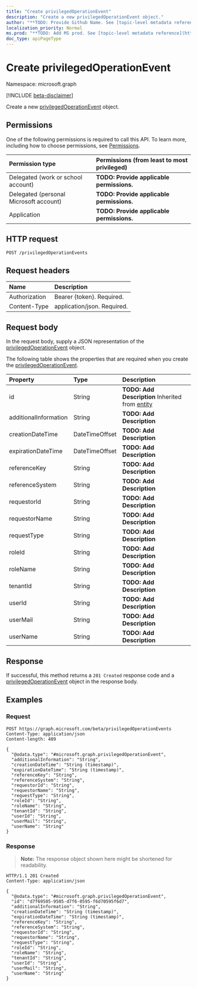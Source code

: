 ```yaml
---
title: "Create privilegedOperationEvent"
description: "Create a new privilegedOperationEvent object."
author: "**TODO: Provide Github Name. See [topic-level metadata reference](https://msgo.azurewebsites.net/add/document/guidelines/metadata.html#topic-level-metadata)**"
localization_priority: Normal
ms.prod: "**TODO: Add MS prod. See [topic-level metadata reference](https://msgo.azurewebsites.net/add/document/guidelines/metadata.html#topic-level-metadata)**"
doc_type: apiPageType
---
```


# Create privilegedOperationEvent
Namespace: microsoft.graph

[!INCLUDE [beta-disclaimer](../../includes/beta-disclaimer.md)]

Create a new [privilegedOperationEvent](../resources/privilegedoperationevent.md) object.

## Permissions
One of the following permissions is required to call this API. To learn more, including how to choose permissions, see [Permissions](/graph/permissions-reference).

|Permission type|Permissions (from least to most privileged)|
|:---|:---|
|Delegated (work or school account)|**TODO: Provide applicable permissions.**|
|Delegated (personal Microsoft account)|**TODO: Provide applicable permissions.**|
|Application|**TODO: Provide applicable permissions.**|

## HTTP request

<!-- {
  "blockType": "ignored"
}
-->
``` http
POST /privilegedOperationEvents
```

## Request headers
|Name|Description|
|:---|:---|
|Authorization|Bearer {token}. Required.|
|Content-Type|application/json. Required.|

## Request body
In the request body, supply a JSON representation of the [privilegedOperationEvent](../resources/privilegedoperationevent.md) object.

The following table shows the properties that are required when you create the [privilegedOperationEvent](../resources/privilegedoperationevent.md).

|Property|Type|Description|
|:---|:---|:---|
|id|String|**TODO: Add Description** Inherited from [entity](../resources/entity.md)|
|additionalInformation|String|**TODO: Add Description**|
|creationDateTime|DateTimeOffset|**TODO: Add Description**|
|expirationDateTime|DateTimeOffset|**TODO: Add Description**|
|referenceKey|String|**TODO: Add Description**|
|referenceSystem|String|**TODO: Add Description**|
|requestorId|String|**TODO: Add Description**|
|requestorName|String|**TODO: Add Description**|
|requestType|String|**TODO: Add Description**|
|roleId|String|**TODO: Add Description**|
|roleName|String|**TODO: Add Description**|
|tenantId|String|**TODO: Add Description**|
|userId|String|**TODO: Add Description**|
|userMail|String|**TODO: Add Description**|
|userName|String|**TODO: Add Description**|



## Response

If successful, this method returns a `201 Created` response code and a [privilegedOperationEvent](../resources/privilegedoperationevent.md) object in the response body.

## Examples

### Request
<!-- {
  "blockType": "request",
  "name": "create_privilegedoperationevent_from_privilegedoperationevents"
}
-->
``` http
POST https://graph.microsoft.com/beta/privilegedOperationEvents
Content-Type: application/json
Content-length: 489

{
  "@odata.type": "#microsoft.graph.privilegedOperationEvent",
  "additionalInformation": "String",
  "creationDateTime": "String (timestamp)",
  "expirationDateTime": "String (timestamp)",
  "referenceKey": "String",
  "referenceSystem": "String",
  "requestorId": "String",
  "requestorName": "String",
  "requestType": "String",
  "roleId": "String",
  "roleName": "String",
  "tenantId": "String",
  "userId": "String",
  "userMail": "String",
  "userName": "String"
}
```


### Response
>**Note:** The response object shown here might be shortened for readability.
<!-- {
  "blockType": "response",
  "truncated": true,
  "@odata.type": "microsoft.graph.privilegedOperationEvent"
}
-->
``` http
HTTP/1.1 201 Created
Content-Type: application/json

{
  "@odata.type": "#microsoft.graph.privilegedOperationEvent",
  "id": "d7f69505-9505-d7f6-0595-f6d70595f6d7",
  "additionalInformation": "String",
  "creationDateTime": "String (timestamp)",
  "expirationDateTime": "String (timestamp)",
  "referenceKey": "String",
  "referenceSystem": "String",
  "requestorId": "String",
  "requestorName": "String",
  "requestType": "String",
  "roleId": "String",
  "roleName": "String",
  "tenantId": "String",
  "userId": "String",
  "userMail": "String",
  "userName": "String"
}
```

